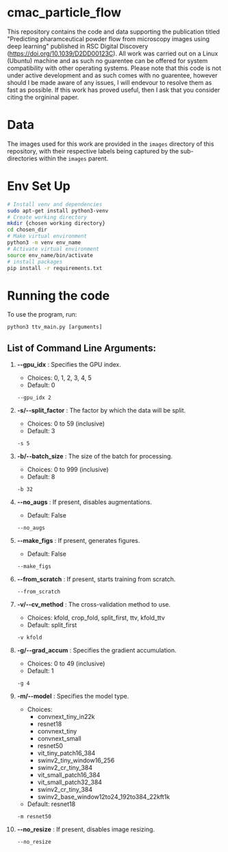 # cmac_particle_flow
This repository contains the code and data supporting the publication titled "Predicting pharamceutical powder flow from microscopy images using deep learning" published in RSC Digital Discovery (<https://doi.org/10.1039/D2DD00123C>). All work was carried out on a Linux (Ubuntu) machine and as such no guarentee can be offered for system compatibility with other operating systems. Please note that this code is not under active development and as such comes with no guarentee, however should I be made aware of any issues, I will endevour to resolve them as fast as possible. If this work has proved useful, then I ask that you consider citing the orgininal paper.

# Data
The images used for this work are provided in the `images` directory of this repository, with their respective labels being captured by the sub-directories within the `images` parent. 

# Env Set Up
```bash
# Install venv and dependencies
sudo apt-get install python3-venv
# Create working directory
mkdir {chosen working directory}
cd chosen_dir
# Make virtual environment
python3 -m venv env_name
# Activate virtual environment
source env_name/bin/activate
# install packages
pip install -r requirements.txt
```

# Running the code
To use the program, run:
```
python3 ttv_main.py [arguments]
```

## List of Command Line Arguments:

1. **--gpu_idx** : Specifies the GPU index.
    - Choices: 0, 1, 2, 3, 4, 5
    - Default: 0
    ```
    --gpu_idx 2
    ```

2. **-s/--split_factor** : The factor by which the data will be split.
    - Choices: 0 to 59 (inclusive)
    - Default: 3
    ```
    -s 5
    ```

3. **-b/--batch_size** : The size of the batch for processing.
    - Choices: 0 to 999 (inclusive)
    - Default: 8
    ```
    -b 32
    ```

4. **--no_augs** : If present, disables augmentations.
    - Default: False
    ```
    --no_augs
    ```

5. **--make_figs** : If present, generates figures.
    - Default: False
    ```
    --make_figs
    ```

6. **--from_scratch** : If present, starts training from scratch.
    ```
    --from_scratch
    ```

7. **-v/--cv_method** : The cross-validation method to use.
    - Choices: kfold, crop_fold, split_first, ttv, kfold_ttv
    - Default: split_first
    ```
    -v kfold
    ```

8. **-g/--grad_accum** : Specifies the gradient accumulation.
    - Choices: 0 to 49 (inclusive)
    - Default: 1
    ```
    -g 4
    ```

9. **-m/--model** : Specifies the model type.
    - Choices: 
        - convnext_tiny_in22k
        - resnet18
        - convnext_tiny
        - convnext_small
        - resnet50
        - vit_tiny_patch16_384
        - swinv2_tiny_window16_256
        - swinv2_cr_tiny_384
        - vit_small_patch16_384
        - vit_small_patch32_384
        - swinv2_cr_tiny_384
        - swinv2_base_window12to24_192to384_22kft1k
    - Default: resnet18
    ```
    -m resnet50
    ```

10. **--no_resize** : If present, disables image resizing.
    ```
    --no_resize
    ```
    

